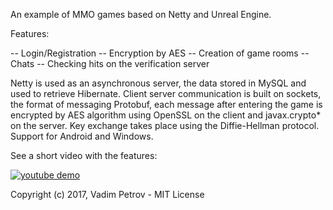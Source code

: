 An example of MMO games based on Netty and Unreal Engine.

Features:

-- Login/Registration
-- Encryption by AES
-- Creation of game rooms
-- Chats
-- Checking hits on the verification server

Netty is used as an asynchronous server, the data stored in MySQL and used to retrieve Hibernate. Client server communication is built on sockets, the format of messaging Protobuf, each message after entering the game is encrypted by AES algorithm using OpenSSL on the client and javax.crypto* on the server. Key exchange takes place using the Diffie-Hellman protocol. Support for Android and Windows.

See a short video with the features:

[![youtube demo](https://github.com/VadimDev/Spiky-Project/blob/master/screenshot.png)](https://youtu.be/pMYijWJV56w)

Copyright (c) 2017, Vadim Petrov - MIT License